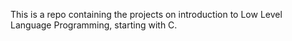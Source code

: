 This is a repo containing the projects on introduction to Low Level Language Programming, starting with C.

